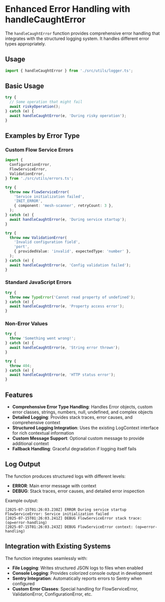 # Enhanced Error Handling with handleCaughtError

The `handleCaughtError` function provides comprehensive error handling that
integrates with the structured logging system. It handles different error types
appropriately.

## Usage

```typescript
import { handleCaughtError } from './src/utils/logger.ts';
```

## Basic Usage

```typescript
try {
  // Some operation that might fail
  await riskyOperation();
} catch (e) {
  await handleCaughtError(e, 'During risky operation');
}
```

## Examples by Error Type

### Custom Flow Service Errors

```typescript
import {
  ConfigurationError,
  FlowServiceError,
  ValidationError,
} from './src/utils/errors.ts';

try {
  throw new FlowServiceError(
    'Service initialization failed',
    'INIT_ERROR',
    { component: 'mesh-scanner', retryCount: 3 },
  );
} catch (e) {
  await handleCaughtError(e, 'During service startup');
}

try {
  throw new ValidationError(
    'Invalid configuration field',
    'port',
    { providedValue: 'invalid', expectedType: 'number' },
  );
} catch (e) {
  await handleCaughtError(e, 'Config validation failed');
}
```

### Standard JavaScript Errors

```typescript
try {
  throw new TypeError('Cannot read property of undefined');
} catch (e) {
  await handleCaughtError(e, 'Property access error');
}
```

### Non-Error Values

```typescript
try {
  throw 'Something went wrong!';
} catch (e) {
  await handleCaughtError(e, 'String error thrown');
}

try {
  throw 404;
} catch (e) {
  await handleCaughtError(e, 'HTTP status error');
}
```

## Features

- **Comprehensive Error Type Handling**: Handles Error objects, custom error
  classes, strings, numbers, null, undefined, and complex objects
- **Detailed Logging**: Provides stack traces, error causes, and comprehensive
  context
- **Structured Logging Integration**: Uses the existing LogContext interface for
  rich contextual information
- **Custom Message Support**: Optional custom message to provide additional
  context
- **Fallback Handling**: Graceful degradation if logging itself fails

## Log Output

The function produces structured logs with different levels:

- **ERROR**: Main error message with context
- **DEBUG**: Stack traces, error causes, and detailed error inspection

Example output:

```
[2025-07-15T01:26:03.238Z] ERROR During service startup FlowServiceError: Service initialization failed
[2025-07-15T01:26:03.241Z] DEBUG FlowServiceError stack trace: (op=error-handling)
[2025-07-15T01:26:03.243Z] DEBUG FlowServiceError context: (op=error-handling)
```

## Integration with Existing Systems

The function integrates seamlessly with:

- **File Logging**: Writes structured JSON logs to files when enabled
- **Console Logging**: Provides colorized console output in development
- **Sentry Integration**: Automatically reports errors to Sentry when configured
- **Custom Error Classes**: Special handling for FlowServiceError,
  ValidationError, ConfigurationError, etc.
